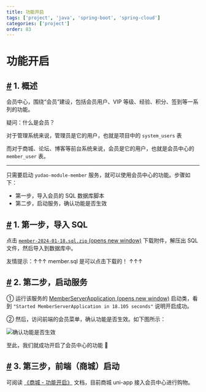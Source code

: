 ```yaml
---
title: 功能开启
tags: ['project', 'java', 'spring-boot', 'spring-cloud']
categories: ['project']
order: 83
---
```

# 功能开启

## [#](#_1-概述) 1. 概述

 会员中心，围绕“会员”建设，包括会员用户、VIP 等级、经验、积分、签到等一系列的功能。

 疑问：什么是会员？

 对于管理系统来说，管理员是它的用户，也就是项目中的 `system_users` 表

 而对于商城、论坛、博客等前台系统来说，会员是它的用户，也就是会员中心的 `member_user` 表。

 

---

 只需要启动 `yudao-module-member` 服务，就可以使用会员中心的功能。步骤如下：

 * 第一步，导入会员的 SQL 数据库脚本
* 第二步，启动服务，确认功能是否生效

 ## [#](#_1-第一步-导入-sql) 1. 第一步，导入 SQL

 点击 [`member-2024-01-18.sql.zip`  (opens new window)](https://t.zsxq.com/16XkmImMO) 下载附件，解压出 SQL 文件，然后导入到数据库中。

 友情提示：↑↑↑ member.sql 是可以点击下载的！ ↑↑↑

 ## [#](#_2-第二步-启动服务) 2. 第二步，启动服务

 ① 运行该服务的 [MemberServerApplication  (opens new window)](https://github.com/YunaiV/yudao-cloud/blob/master/yudao-module-member/yudao-module-member-biz/src/main/java/cn/iocoder/yudao/module/member/MemberServerApplication.java) 启动类，看到 `"Started MemberServerApplication in 18.105 seconds"` 说明开启成功。

 ② 然后，访问前端的会员菜单，确认功能是否生效。如下图所示：

 ![确认功能是否生效](https://cloud.iocoder.cn/img/%E4%BC%9A%E5%91%98%E6%89%8B%E5%86%8C/%E5%8A%9F%E8%83%BD%E5%BC%80%E5%90%AF/%E7%AE%A1%E7%90%86%E5%90%8E%E5%8F%B0.png)

 至此，我们就成功开启了会员中心的功能 🙂

 ## [#](#_3-第三步-前端-商城-启动) 3. 第三步，前端（商城）启动

 可阅读 [《商城 - 功能开启》](/mall/build/) 文档，目前商城 uni-app 接入会员中心进行购物。


